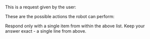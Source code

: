 This is a request given by the user: <user-request>

These are the possible actions the robot can perform: 
<robot-actions>

Respond only with a single item from within the above list.
Keep your answer exact - a single line from above.